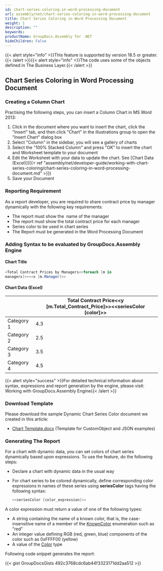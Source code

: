 ```yaml
---
id: chart-series-coloring-in-word-processing-document
url: assembly/net/chart-series-coloring-in-word-processing-document
title: Chart Series Coloring in Word Processing Document
weight: 1
description: ""
keywords: 
productName: GroupDocs.Assembly for .NET
hideChildren: False
---
```

{{< alert style="info" >}}This feature is supported by version 18.5 or greater.{{< /alert >}}{{< alert style="info" >}}The code uses some of the objects defined in The Business Layer.{{< /alert >}}

## Chart Series Coloring in Word Processing Document

### Creating a Column Chart

Practising the following steps, you can insert a Column Chart in MS Word 2013:

1.  Click in the document where you want to insert the chart, click the "Insert" tab, and then click "Chart" in the illustrations group to open the "Insert Chart" dialog box
2.  Select "Column" in the sidebar, you will see a gallery of charts
3.  Select the "100% Stacked Column" and press "OK" to insert the chart and Worksheet template to your document
4.  Edit the Worksheet with your data to update the chart. See [Chart Data (Excel)]({{< ref "assembly/net/developer-guide/working-with-chart-series-coloring/chart-series-coloring-in-word-processing-document.md" >}})
5.  Save your Document

### Reporting Requirement

As a report developer, you are required to share contract price by manager dynamically with the following key requirements:

*   The report must show the  name of the manager
*   The report must show the total contract price for each manager 
*   Series color to be used in chart series 
*   The Report must be generated in the Word Processing Document

### Adding Syntax to be evaluated by GroupDocs.Assembly Engine

#### Chart Title

```csharp
<Total Contract Prices by Managers<<foreach [m in
managers]>><<x [m.Manager]>>

```

#### Chart Data (Excel)

|   | Total Contract Price<<y [m.Total_Contract_Price]>><<seriesColor [color]>> |
| --- | --- |
| Category 1 | 4.3 |
| Category 2 | 2.5 |
| Category 3 | 3.5 |
| Category 4 | 4.5 |

{{< alert style="success" >}}For detailed technical information about syntax, expressions and report generation by the engine, please visit: Working with GroupDocs.Assembly Engine{{< /alert >}}

### Download Template

Please download the sample Dynamic Chart Series Color document we created in this article:

*   [Chart Template.docx](https://github.com/groupdocs-assembly/GroupDocs.Assembly-for-.NET/blob/master/Examples/Data/Source/Word%20Templates/Dynamic%20Chart%20Series%20Color.docx) (Template for CustomObject and JSON examples) 

### Generating The Report

For a chart with dynamic data, you can set colors of chart series dynamically based upon expressions. To use the feature, do the following steps:

*   Declare a chart with dynamic data in the usual way
*   For chart series to be colored dynamically, define corresponding color expressions in names of these series using **seriesColor** tags having the following syntax:
    
    ```csharp
    <<seriesColor [color_expression]>>
    ```
    

A color expression must return a value of one of the following types:

*   A string containing the name of a known color, that is, the case-insensitive name of a member of the [KnownColor](https://msdn.microsoft.com/en-us/library/system.drawing.knowncolor(v=vs.110).aspx) enumeration such as "red"
*   An integer value defining RGB (red, green, blue) components of the color such as 0xFFFF00 (yellow)
*   A value of the [Color](http://msdn.microsoft.com/en-us/library/system.drawing.color(v=vs.110).aspx) type

Following code snippet generates the report:

{{< gist GroupDocsGists 492c3768cdc6ab44f3323171dd2aa512 >}}


